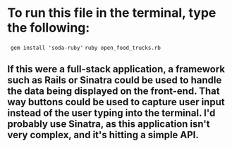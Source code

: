 # To run this file in the terminal, type the following:
` gem install 'soda-ruby'`
`ruby open_food_trucks.rb`


## If this were a full-stack application, a framework such as Rails or Sinatra could be used to handle the data being displayed on the front-end. That way buttons could be used to capture user input instead of the user typing into the terminal. I'd probably use Sinatra, as this application isn't very complex, and it's hitting a simple API.
